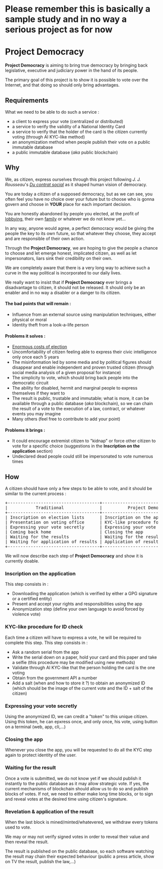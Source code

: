# Please remember this is basically a sample study and in no way a serious project as for now

# Project Democracy

**Project Democracy** is aiming to bring true democracy by bringing back legislative, executive and judiciary power in the hand of its people.

The primary goal of this project is to show it is possible to vote over the Internet, and that doing so should only bring advantages.

## Requirements

What we need to be able to do such a service :
- a client to express your vote (centralized or distributed)
- a service to verify the validity of a National Identity Card
- a service to verify that the holder of the card is the citizen currently voting (through AI KYC-like method)
- an anonymization method when people publish their vote on a public immutable database
- a public immutable database (*aka* public blockchain)

## Why

We, as citizen, express ourselves through this project following *J. J. Rousseau*'s [*Du contrat social*](https://fr.wikipedia.org/wiki/Du_contrat_social) as it shaped human vision of democracy.

You are today a citizen of a supposed democracy, but as we can see, you often feel you have no choice over your future but to choose who is gonna govern and choose in **YOUR** place for each important decision.

You are honestly abandoned by people you elected, at the profit of [lobbying](https://www.hatvp.fr/presse/bilan-des-inscriptions-au-repertoire-des-representants-dinterets/), their own [family](https://www.latribune.fr/economie/france/emplois-fictifs-une-longue-tradition-dans-la-vie-politique-francaise-636270.html) or whatever we do not know yet...

In any way, anyone would agree, a perfect democracy would be giving the people the key to its own future, so that whatever they choose, they accept and are responsible of their own action.

Through the **Project Democracy**, we are hoping to give the people a chance to choose and let emerge honest, implicated citizen, as well as let impersonators, liars sink their credibility on their own.

We are completely aware that there is a very long way to achieve such a curve in the way political is incorporated to our daily lives.

We really want to insist that if **Project Democracy** ever brings a disadvantage to citizen, it should not be released. It should only be an enabler and in no way a disabler or a danger to its citizen.

#### The bad points that will remain :
- Influence from an external source using manipulation techniques, either physical or moral
- Identity theft from a look-a-life person

#### Problems it solves :
- [Enormous costs of election](http://www.senat.fr/rap/r15-123/r15-1232.html)
- Uncomfortability of citizen feeling able to express their civic intelligence only once each 5 years
- The misinformation led by some media and by political figures should disappear and enable independent and proven trusted citizen (through social media analysis of a given proposal for instance)
- The simplicity to vote, which should bring back people into the democratic circuit
- The ability for disabled, hermit and marginal people to express themselves if they want to
- The result is public, trustable and immutable; what is more, it can be available through a public database (*aka* blockchain), so we can chain the result of a vote to the execution of a law, contract, or whatever events you may imagine
- Many others (feel free to contribute to add your point)

#### Problems it brings :
- It could encourage extremist citizen to "kidnap" or force other citizen to vote for a specific choice (suggestions in the **Inscription on the application** section)
- Undeclared dead people could still be impersonated to vote numerous times

## How

A citizen should have only a few steps to be able to vote, and it should be similar to the current process :
<pre>
+------------------------------------+------------------------------------+
|           Traditional              |          Project Democracy         |
+------------------------------------+------------------------------------+
| Inscription on election lists      | Inscription on the application     |
| Presentation on voting office      | KYC-like procedure for ID check    |
| Expressing your vote secretly      | Expressing your vote secretly      |
| Coming back home                   | Closing the app                    |
| Waiting for the results            | Waiting for the results            |
| Waiting for application of results | Application of results             |
+------------------------------------+------------------------------------+
</pre>

We will now describe each step of **Project Democracy** and show it is currently doable.

### Inscription on the application

This step consists in :
- Downloading the application (which is verified by either a GPG signature or a certified entity)
- Present and accept your rights and responsibilities using the app
- Anonymization step (define your own language to avoid forced by violence vote)

### KYC-like procedure for ID check

Each time a citizen will have to express a vote, he will be required to complete this step.
This step consists in :
- Ask a random serial from the app
- Write the serial down on a paper, hold your card and this paper and take a selfie (this procedure may be modified using new methods)
- Validate through AI KYC-like that the person holding the card is the one voting
- Obtain from the government API a number
- Add a salt (when and how to store it ?) to obtain an anonymized ID (which should be the image of the current vote and the ID + salt of the citizen)

### Expressing your vote secretly

Using the anonymized ID, we can credit a "token" to this unique citizen.
Using this token, he can epxress once, and only once, his vote, using button on a terminal (web, app, cli,...)

### Closing the app

Whenever you close the app, you will be requested to do all the KYC step again to protect identity of the user.

### Waiting for the result

Once a vote is submitted, we do not know yet if we should publish it instantly to the public database as it may allow strategic vote. If yes, the current mechanisms of blockchain should allow us to do so and publish blocks of votes.
If not, we need to either make long time blocks, or to sign and reveal votes at the desired time using citizen's signature.

### Revelation & application of the result

When the last block is mined/minted/whatevered, we withdraw every tokens used to vote.

We may or may not verify signed votes in order to reveal their value and then reveal the result.

The result is published on the public database, so each software watching the result may chain their expected behaviour (public a press article, show on TV the result, publish the law,...)